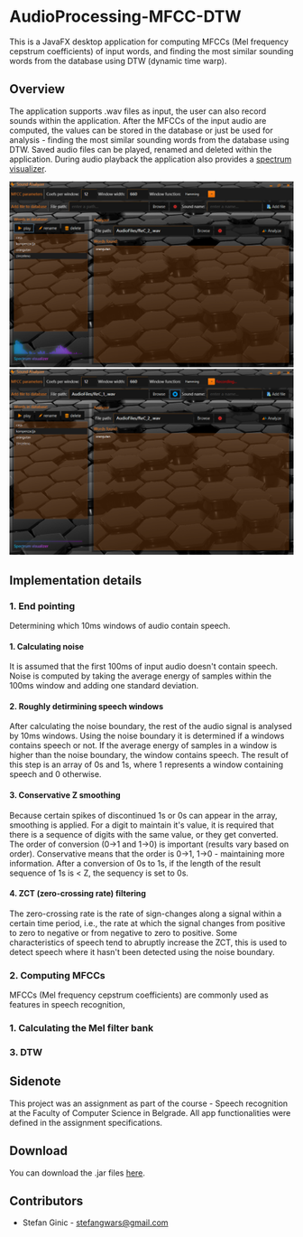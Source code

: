 # AudioProcessing-MFCC-DTW
This is a JavaFX desktop application for computing MFCCs (Mel frequency cepstrum coefficients) of input words, and finding the most similar sounding words from the database using DTW (dynamic time warp).

## Overview
The application supports .wav files as input, the user can also record sounds within the application. After the MFCCs of the input audio are computed, the values can be stored in the database or just be used for analysis - finding the most similar sounding words from the database using DTW. Saved audio files can be played, renamed and deleted within the application. During audio playback the application also provides a [spectrum visualizer](https://github.com/stefanGT44/AudioVisualizer-RealTime-Histogram/blob/master/README.md).

![Alt text](images/mfcc.png?raw=true "")
![Alt text](images/mfcc2.png?raw=true "")

## Implementation details<br>
### 1. End pointing
Determining which 10ms windows of audio contain speech.
#### 1. Calculating noise
It is assumed that the first 100ms of input audio doesn't contain speech. Noise is computed by taking the average energy of samples within the 100ms window and adding one standard deviation.
#### 2. Roughly detirmining speech windows
After calculating the noise boundary, the rest of the audio signal is analysed by 10ms windows. Using the noise boundary it is determined if a windows contains speech or not. If the average energy of samples in a window is higher than the noise boundary, the window contains speech. The result of this step is an array of 0s and 1s, where 1 represents a window containing speech and 0 otherwise.
#### 3. Conservative Z smoothing
Because certain spikes of discontinued 1s or 0s can appear in the array, smoothing is applied. For a digit to maintain it's value, it is required that there is a sequence of digits with the same value, or they get converted. The order of conversion (0->1 and 1->0) is important (results vary based on order). Conservative means that the order is 0->1, 1->0 - maintaining more information. After a conversion of 0s to 1s, if the length of the result sequence of 1s is < Z, the sequency is set to 0s.
#### 4. ZCT (zero-crossing rate) filtering
The zero-crossing rate is the rate of sign-changes along a signal within a certain time period, i.e., the rate at which the signal changes from positive to zero to negative or from negative to zero to positive. Some characteristics of speech tend to abruptly increase the ZCT, this is used to detect speech where it hasn't been detected using the noise boundary. 
### 2. Computing MFCCs
MFCCs (Mel frequency cepstrum coefficients) are commonly used as features in speech recognition, 
### 1. Calculating the Mel filter bank

### 3. DTW


## Sidenote
This project was an assignment as part of the course - Speech recognition at the Faculty of Computer Science in Belgrade. All app functionalities were defined in the assignment specifications.

## Download
You can download the .jar files [here](downloads/MFCC.zip).<br>

## Contributors
- Stefan Ginic - <stefangwars@gmail.com>
